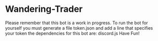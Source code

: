 # Wandering-Trader
Please remember that this bot is a work in progress.
To run the bot for yourself you must generate a file token.json and add a line that specifies your token
the dependencies for this bot are:
discord.js
Have Fun!
